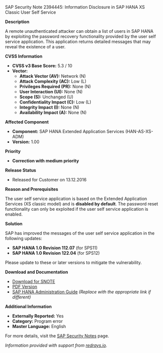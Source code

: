 SAP Security Note 2394445: Information Disclosure in SAP HANA XS Classic User Self Service

**Description**

A remote unauthenticated attacker can obtain a list of users in SAP HANA by exploiting the password recovery functionality provided by the user self service application. This application returns detailed messages that may reveal the existence of a user.

**CVSS Information**

- **CVSS v3 Base Score:** 5.3 / 10
- **Vector:** 
  - **Attack Vector (AV):** Network (N)
  - **Attack Complexity (AC):** Low (L)
  - **Privileges Required (PR):** None (N)
  - **User Interaction (UI):** None (N)
  - **Scope (S):** Unchanged (U)
  - **Confidentiality Impact (C):** Low (L)
  - **Integrity Impact (I):** None (N)
  - **Availability Impact (A):** None (N)

**Affected Component**

- **Component:** SAP HANA Extended Application Services (HAN-AS-XS-ADM)
- **Version:** 1.00

**Priority**

- **Correction with medium priority**

**Release Status**

- Released for Customer on 13.12.2016

**Reason and Prerequisites**

The user self service application is based on the Extended Application Services (XS classic model) and is **disabled by default**. The password reset functionality can only be exploited if the user self service application is enabled.

**Solution**

SAP has improved the messages of the user self service application in the following updates:
- **SAP HANA 1.0 Revision 112.07** (for SPS11)
- **SAP HANA 1.0 Revision 122.04** (for SPS12)

Please update to these or later versions to mitigate the vulnerability.

**Download and Documentation**

- [Download for SNOTE](https://notesdownloads.sap.com/note/0040000018440642017)
- [PDF Version](https://userapps.support.sap.com/sap/support/sfm/notes/print/0002394445?language=en-US&token=A649F80F2E902AB189ADD36B3AA45213)
- [SAP HANA Administration Guide](https://me.sap.com/notes/0002394445/D) *(Replace with the appropriate link if different)*

**Additional Information**

- **Externally Reported:** Yes
- **Category:** Program error
- **Master Language:** English

For more details, visit the [SAP Security Notes](https://support.sap.com/securitynotes) page.

*Information provided with support from [redrays.io](https://redrays.io).*
